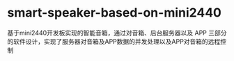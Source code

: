 # smart-speaker-based-on-mini2440
基于mini2440开发板实现的智能音箱，通过对音箱、后台服务器以及 APP 三部分的软件设计，实现了服务器对音箱及APP数据的并发处理以及APP对音箱的远程控制
